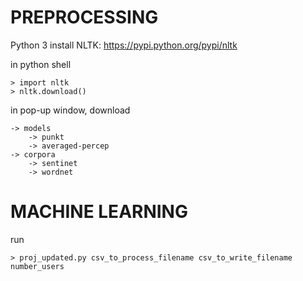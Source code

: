 # PREPROCESSING
Python 3
install NLTK: https://pypi.python.org/pypi/nltk

in python shell
	
	> import nltk
	> nltk.download()
	
in pop-up window, download

	-> models
		-> punkt
		-> averaged-percep
	-> corpora
		-> sentinet
		-> wordnet

# MACHINE LEARNING

run

	> proj_updated.py csv_to_process_filename csv_to_write_filename number_users



